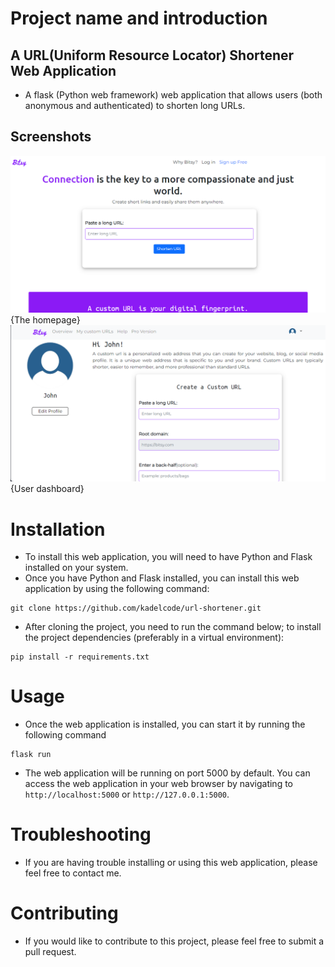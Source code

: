 # Project name and introduction
## A URL(Uniform Resource Locator) Shortener Web Application
- A flask (Python web framework) web application that allows users (both anonymous and authenticated) to shorten long URLs.

## Screenshots
![Homepage](https://github.com/kadelcode/url-shortener/blob/main/site_images/homepage.png){The homepage}
![Dashboard](https://github.com/kadelcode/url-shortener/blob/main/site_images/user_dashboard.png){User dashboard}

# Installation
- To install this web application, you will need to have Python and Flask installed on your system.
- Once you have Python and Flask installed, you can install this web application by using the following command:
```
git clone https://github.com/kadelcode/url-shortener.git
```
- After cloning the project, you need to run the command below; to install the project dependencies (preferably in a virtual environment):
```
pip install -r requirements.txt
```

# Usage
- Once the web application is installed, you can start it by running the following command
```
flask run
```
- The web application will be running on port 5000 by default. You can access the web application in your web browser by navigating to ```http://localhost:5000``` or ```http://127.0.0.1:5000```.

# Troubleshooting
- If you are having trouble installing or using this web application, please feel free to contact me.

# Contributing
- If you would like to contribute to this project, please feel free to submit a pull request.
